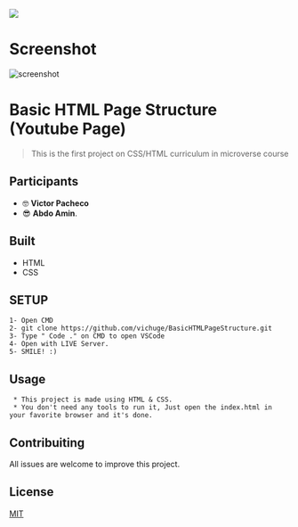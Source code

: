**![](https://img.shields.io/badge/-microverse-yellow)**

# Screenshot

![screenshot](/src/screenshot_1.png)

# Basic HTML Page Structure (Youtube Page)

> This is the first project on CSS/HTML curriculum in microverse course

## Participants

- 🤓 **Victor Pacheco**
- 😎 **Abdo Amin**.

## Built

- HTML
- CSS

## SETUP

    1- Open CMD
    2- git clone https://github.com/vichuge/BasicHTMLPageStructure.git
    3- Type " Code ." on CMD to open VSCode
    4- Open with LIVE Server.
    5- SMILE! :)

## Usage

     * This project is made using HTML & CSS.
     * You don't need any tools to run it, Just open the index.html in your favorite browser and it's done.

## Contribuiting

All issues are welcome to improve this project.

## License

[MIT](./LICENSE)
